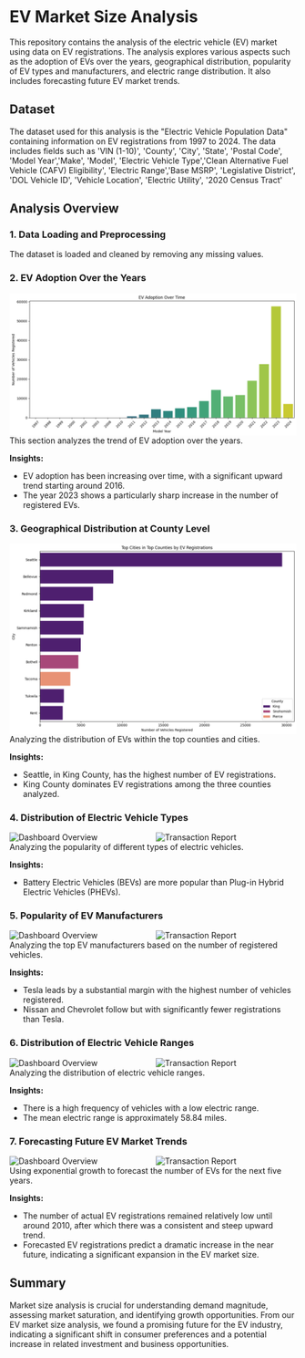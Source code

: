 # EV Market Size Analysis

This repository contains the analysis of the electric vehicle (EV) market using data on EV registrations. The analysis explores various aspects such as the adoption of EVs over the years, geographical distribution, popularity of EV types and manufacturers, and electric range distribution. It also includes forecasting future EV market trends.

## Dataset

The dataset used for this analysis is the "Electric Vehicle Population Data" containing information on EV registrations from 1997 to 2024. The data includes fields such as 'VIN (1-10)', 'County', 'City', 'State', 'Postal Code', 'Model Year','Make', 'Model', 'Electric Vehicle Type','Clean Alternative Fuel Vehicle (CAFV) Eligibility', 'Electric Range','Base MSRP', 'Legislative District', 'DOL Vehicle ID',
'Vehicle Location', 'Electric Utility', '2020 Census Tract'

## Analysis Overview

### 1. Data Loading and Preprocessing

The dataset is loaded and cleaned by removing any missing values.

### 2. EV Adoption Over the Years
<div style="display: flex;">
    <img src="https://github.com/aarish22/EVMarketSizeAnalysis/blob/main/Plots/EV%20Adoption%20Over%20time.png" alt="EV Adoption Over Time" style="width: 100%; margin-right: 10px;">
</div>
This section analyzes the trend of EV adoption over the years.

**Insights:**
- EV adoption has been increasing over time, with a significant upward trend starting around 2016.
- The year 2023 shows a particularly sharp increase in the number of registered EVs.

### 3. Geographical Distribution at County Level
<div style="display: flex;">
    <img src="https://github.com/aarish22/EVMarketSizeAnalysis/blob/main/Plots/Top%20cities%20in%20top%20counties.png" alt="Top Cities in Top Counties by EV Registrations" style="width: 100%; margin-right: 10px;">
</div>
Analyzing the distribution of EVs within the top counties and cities.

**Insights:**
- Seattle, in King County, has the highest number of EV registrations.
- King County dominates EV registrations among the three counties analyzed.

### 4. Distribution of Electric Vehicle Types
<div style="display: flex;">
    <img src="path_to_first_image" alt="Dashboard Overview" style="width: 50%; margin-right: 10px;">
    <img src="path_to_second_image" alt="Transaction Report" style="width: 50%;">
</div>
Analyzing the popularity of different types of electric vehicles.

**Insights:**
- Battery Electric Vehicles (BEVs) are more popular than Plug-in Hybrid Electric Vehicles (PHEVs).

### 5. Popularity of EV Manufacturers
<div style="display: flex;">
    <img src="path_to_first_image" alt="Dashboard Overview" style="width: 50%; margin-right: 10px;">
    <img src="path_to_second_image" alt="Transaction Report" style="width: 50%;">
</div>
Analyzing the top EV manufacturers based on the number of registered vehicles.

**Insights:**
- Tesla leads by a substantial margin with the highest number of vehicles registered.
- Nissan and Chevrolet follow but with significantly fewer registrations than Tesla.

### 6. Distribution of Electric Vehicle Ranges
<div style="display: flex;">
    <img src="path_to_first_image" alt="Dashboard Overview" style="width: 50%; margin-right: 10px;">
    <img src="path_to_second_image" alt="Transaction Report" style="width: 50%;">
</div>
Analyzing the distribution of electric vehicle ranges.

**Insights:**
- There is a high frequency of vehicles with a low electric range.
- The mean electric range is approximately 58.84 miles.

### 7. Forecasting Future EV Market Trends
<div style="display: flex;">
    <img src="path_to_first_image" alt="Dashboard Overview" style="width: 50%; margin-right: 10px;">
    <img src="path_to_second_image" alt="Transaction Report" style="width: 50%;">
</div>
Using exponential growth to forecast the number of EVs for the next five years.

**Insights:**
- The number of actual EV registrations remained relatively low until around 2010, after which there was a consistent and steep upward trend.
- Forecasted EV registrations predict a dramatic increase in the near future, indicating a significant expansion in the EV market size.

## Summary

Market size analysis is crucial for understanding demand magnitude, assessing market saturation, and identifying growth opportunities. From our EV market size analysis, we found a promising future for the EV industry, indicating a significant shift in consumer preferences and a potential increase in related investment and business opportunities.


